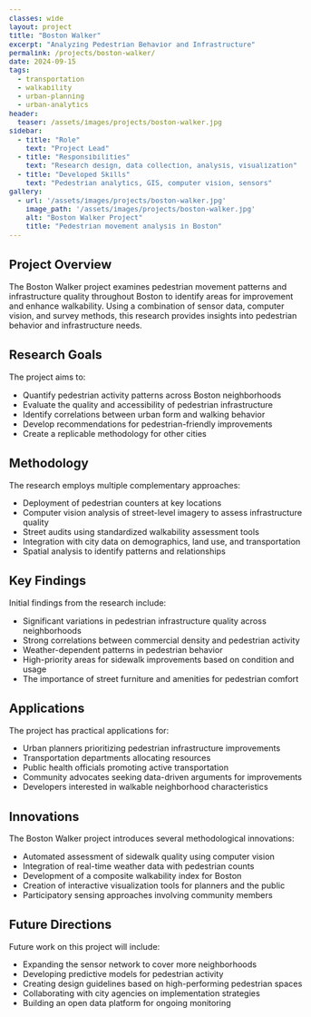 ```yaml
---
classes: wide
layout: project
title: "Boston Walker"
excerpt: "Analyzing Pedestrian Behavior and Infrastructure"
permalink: /projects/boston-walker/
date: 2024-09-15
tags:
  - transportation
  - walkability
  - urban-planning
  - urban-analytics
header:
  teaser: /assets/images/projects/boston-walker.jpg
sidebar:
  - title: "Role"
    text: "Project Lead"
  - title: "Responsibilities"
    text: "Research design, data collection, analysis, visualization"
  - title: "Developed Skills"
    text: "Pedestrian analytics, GIS, computer vision, sensors"
gallery:
  - url: '/assets/images/projects/boston-walker.jpg'
    image_path: '/assets/images/projects/boston-walker.jpg'
    alt: "Boston Walker Project"
    title: "Pedestrian movement analysis in Boston"
---
```


<style>
    body {
        font-size: 90%; 
    }
</style>

## Project Overview

The Boston Walker project examines pedestrian movement patterns and infrastructure quality throughout Boston to identify areas for improvement and enhance walkability. Using a combination of sensor data, computer vision, and survey methods, this research provides insights into pedestrian behavior and infrastructure needs.

## Research Goals

The project aims to:
- Quantify pedestrian activity patterns across Boston neighborhoods
- Evaluate the quality and accessibility of pedestrian infrastructure
- Identify correlations between urban form and walking behavior
- Develop recommendations for pedestrian-friendly improvements
- Create a replicable methodology for other cities

## Methodology

The research employs multiple complementary approaches:
- Deployment of pedestrian counters at key locations
- Computer vision analysis of street-level imagery to assess infrastructure quality
- Street audits using standardized walkability assessment tools
- Integration with city data on demographics, land use, and transportation
- Spatial analysis to identify patterns and relationships

## Key Findings

Initial findings from the research include:
- Significant variations in pedestrian infrastructure quality across neighborhoods
- Strong correlations between commercial density and pedestrian activity
- Weather-dependent patterns in pedestrian behavior
- High-priority areas for sidewalk improvements based on condition and usage
- The importance of street furniture and amenities for pedestrian comfort

## Applications

The project has practical applications for:
- Urban planners prioritizing pedestrian infrastructure improvements
- Transportation departments allocating resources
- Public health officials promoting active transportation
- Community advocates seeking data-driven arguments for improvements
- Developers interested in walkable neighborhood characteristics

## Innovations

The Boston Walker project introduces several methodological innovations:
- Automated assessment of sidewalk quality using computer vision
- Integration of real-time weather data with pedestrian counts
- Development of a composite walkability index for Boston
- Creation of interactive visualization tools for planners and the public
- Participatory sensing approaches involving community members

## Future Directions

Future work on this project will include:
- Expanding the sensor network to cover more neighborhoods
- Developing predictive models for pedestrian activity
- Creating design guidelines based on high-performing pedestrian spaces
- Collaborating with city agencies on implementation strategies
- Building an open data platform for ongoing monitoring 
